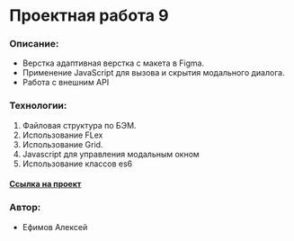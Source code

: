 # Проектная работа 9

### Описание:
* Верстка адаптивная верстка с макета в Figma.
* Применение JavaScript для вызова и скрытия модального диалога.
* Работа с внешним API

### Технологии:

1. Файловая структура по БЭМ.
2. Использование FLex
3. Использование Grid.
4. Javascript для управления модальным окном
5. Использование классов es6

#### [Ссылка на  проект](https://factorng.github.io/mesto/)

### Автор:
* Ефимов Алексей
